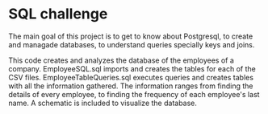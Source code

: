 # SQL challenge

The main goal of this project is to get to know about Postgresql, to create and managade databases, to understand queries specially keys and joins. 

This code creates and analyzes the database of the employees of a company. EmployeeSQL.sql imports and creates the tables for each of the CSV files. EmployeeTableQueries.sql executes queries and creates tables with all the information gathered. The information ranges from finding the details of every employee, to finding the frequency of each employee's last name. A schematic is included to visualize the database.  
